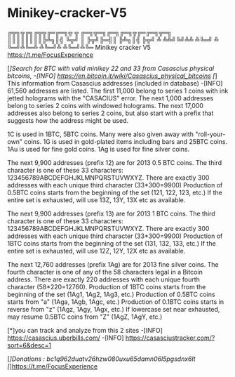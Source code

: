 # Minikey-cracker-V5
╔╦╗╦╔╗╔╦╦╔═╔═╗╦ ╦  ╔═╗╦═╗╔═╗╔═╗╦╔═╔═╗╦═╗
║║║║║║║║╠╩╗║╣ ╚╦╝  ║  ╠╦╝╠═╣║  ╠╩╗║╣ ╠╦╝
╩ ╩╩╝╚╝╩╩ ╩╚═╝ ╩   ╚═╝╩╚═╩ ╩╚═╝╩ ╩╚═╝╩╚═
          Minikey cracker V5
     https://t.me/FocusExperience                                                                    


[*]Search for BTC with valid minikey 22 and 33 from  Casascius physical bitcoins,
 -[INFO] https://en.bitcoin.it/wiki/Casascius_physical_bitcoins
[*] This information from Casascius addresses (included in database)
 -[INFO] 
61,560 addresses are listed.
The first 11,000 belong to series 1 coins with ink jetted holograms with the "CASACIUS" error.
The next 1,000 addresses belong to series 2 coins with windowed holograms.
The next 17,000 addresses also belong to series 2 coins, but also start with a prefix that
suggests how the address might be used.

  1C is used in 1BTC, 5BTC coins. Many were also given away with "roll-your-own" coins.
  1G is used in gold-plated items including bars and 25BTC coins.
  1Au is used for fine gold coins.
  1Ag is used for fine silver coins.

The next 9,900 addresses (prefix 12) are for 2013 0.5 BTC coins.
  The third character is one of these 33 characters: 123456789ABCDEFGHJKLMNPQRSTUVWXYZ.
  There are exactly 300 addresses with each unique third character (33*300=9900)
  Production of 0.5BTC coins starts from the beginning of the set (121, 122, 123, etc.)
  If the entire set is exhausted, will use 13Z, 13Y, 13X etc as available.

The next 9,900 addresses (prefix 13) are for 2013 1 BTC coins.
  The third character is one of these 33 characters: 123456789ABCDEFGHJKLMNPQRSTUVWXYZ.
  There are exactly 300 addresses with each unique third character (33*300=9900)
  Production of 1BTC coins starts from the beginning of the set (131, 132, 133, etc.)
  If the entire set is exhausted, will use 12Z, 12Y, 12X etc as available.

The next 12,760 addresses (prefix 1Ag) are for 2013 fine silver coins.
  The fourth character is one of any of the 58 characters legal in a Bitcoin address.
  There are exactly 220 addresses with each unique fourth character (58*220=12760).
  Production of 1BTC coins starts from the beginning of the set (1Ag1, 1Ag2, 1Ag3, etc.)
  Production of 0.5BTC coins starts from "a" (1Aga, 1Agb, 1Agc, etc.)
  Production of 0.1BTC coins starts in reverse from "z" (1Agz, 1Agy, 1Agx, etc.)
  If lowercase set near exhausted, may resume 0.5BTC coins from "Z" (1AgZ, 1AgY, etc.)

[*]you can track and analyze from this 2 sites
 -[INFO] https://casascius.uberbills.com/
 -[INFO] https://casasciustracker.com/?sort=6&desc=1

[*]Donations : bc1q962duatv26hzw080uxu65damn06l5pgsdnx6lt
[*]https://t.me/FocusExperience             
